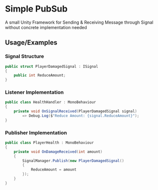 
# Simple PubSub

A small Unity Framework for Sending & Receiving Message through Signal without concrete implementation needed


## Usage/Examples

### Signal Structure
```csharp
public struct PlayerDamagedSignal : ISignal 
{
    public int ReduceAmount;
}
```

### Listener Implementation
```csharp
public class HealthHandler : MonoBehaviour 
{
    private void OnSignalReceived(PlayerDamagedSignal signal)
        => Debug.Log($"Reduce Amount: {signal.ReduceAmount}");
}
```

### Publisher Implementation
```csharp
public class PlayerHealth : MonoBehaviour 
{
    private void OnDamageReceived(int amount)
    {
        SignalManager.Publish(new PlayerDamagedSignal() 
        {
            ReduceAmount = amount
        });
    }
}
```
